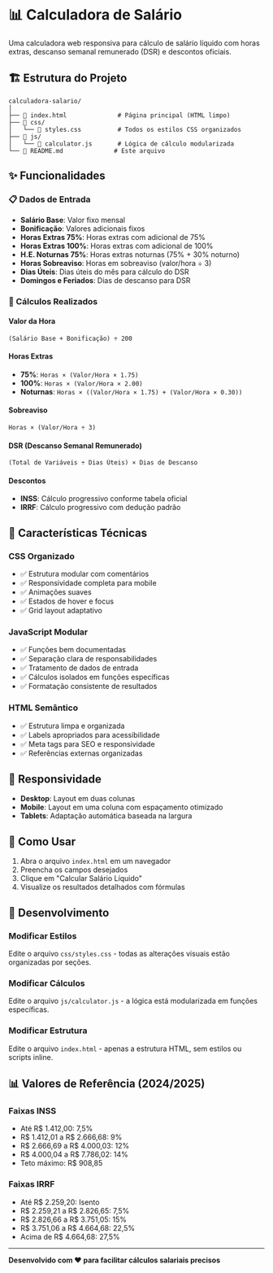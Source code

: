 # 📊 Calculadora de Salário

Uma calculadora web responsiva para cálculo de salário líquido com horas extras, descanso semanal remunerado (DSR) e descontos oficiais.

## 🏗️ Estrutura do Projeto

```
calculadora-salario/
│
├── 📄 index.html              # Página principal (HTML limpo)
├── 📁 css/
│   └── 📄 styles.css          # Todos os estilos CSS organizados
├── 📁 js/
│   └── 📄 calculator.js       # Lógica de cálculo modularizada
└── 📄 README.md              # Este arquivo
```

## ✨ Funcionalidades

### 📋 Dados de Entrada
- **Salário Base**: Valor fixo mensal
- **Bonificação**: Valores adicionais fixos
- **Horas Extras 75%**: Horas extras com adicional de 75%
- **Horas Extras 100%**: Horas extras com adicional de 100%
- **H.E. Noturnas 75%**: Horas extras noturnas (75% + 30% noturno)
- **Horas Sobreaviso**: Horas em sobreaviso (valor/hora ÷ 3)
- **Dias Úteis**: Dias úteis do mês para cálculo do DSR
- **Domingos e Feriados**: Dias de descanso para DSR

### 🧮 Cálculos Realizados

#### **Valor da Hora**
```
(Salário Base + Bonificação) ÷ 200
```

#### **Horas Extras**
- **75%**: `Horas × (Valor/Hora × 1.75)`
- **100%**: `Horas × (Valor/Hora × 2.00)`
- **Noturnas**: `Horas × ((Valor/Hora × 1.75) + (Valor/Hora × 0.30))`

#### **Sobreaviso**
```
Horas × (Valor/Hora ÷ 3)
```

#### **DSR (Descanso Semanal Remunerado)**
```
(Total de Variáveis ÷ Dias Úteis) × Dias de Descanso
```

#### **Descontos**
- **INSS**: Cálculo progressivo conforme tabela oficial
- **IRRF**: Cálculo progressivo com dedução padrão

## 🎨 Características Técnicas

### **CSS Organizado**
- ✅ Estrutura modular com comentários
- ✅ Responsividade completa para mobile
- ✅ Animações suaves
- ✅ Estados de hover e focus
- ✅ Grid layout adaptativo

### **JavaScript Modular**
- ✅ Funções bem documentadas
- ✅ Separação clara de responsabilidades
- ✅ Tratamento de dados de entrada
- ✅ Cálculos isolados em funções específicas
- ✅ Formatação consistente de resultados

### **HTML Semântico**
- ✅ Estrutura limpa e organizada
- ✅ Labels apropriados para acessibilidade
- ✅ Meta tags para SEO e responsividade
- ✅ Referências externas organizadas

## 📱 Responsividade

- **Desktop**: Layout em duas colunas
- **Mobile**: Layout em uma coluna com espaçamento otimizado
- **Tablets**: Adaptação automática baseada na largura

## 🚀 Como Usar

1. Abra o arquivo `index.html` em um navegador
2. Preencha os campos desejados
3. Clique em "Calcular Salário Líquido"
4. Visualize os resultados detalhados com fórmulas

## 🔧 Desenvolvimento

### **Modificar Estilos**
Edite o arquivo `css/styles.css` - todas as alterações visuais estão organizadas por seções.

### **Modificar Cálculos**
Edite o arquivo `js/calculator.js` - a lógica está modularizada em funções específicas.

### **Modificar Estrutura**
Edite o arquivo `index.html` - apenas a estrutura HTML, sem estilos ou scripts inline.

## 📊 Valores de Referência (2024/2025)

### **Faixas INSS**
- Até R$ 1.412,00: 7,5%
- R$ 1.412,01 a R$ 2.666,68: 9%
- R$ 2.666,69 a R$ 4.000,03: 12%
- R$ 4.000,04 a R$ 7.786,02: 14%
- Teto máximo: R$ 908,85

### **Faixas IRRF**
- Até R$ 2.259,20: Isento
- R$ 2.259,21 a R$ 2.826,65: 7,5%
- R$ 2.826,66 a R$ 3.751,05: 15%
- R$ 3.751,06 a R$ 4.664,68: 22,5%
- Acima de R$ 4.664,68: 27,5%

---

**Desenvolvido com ❤️ para facilitar cálculos salariais precisos**